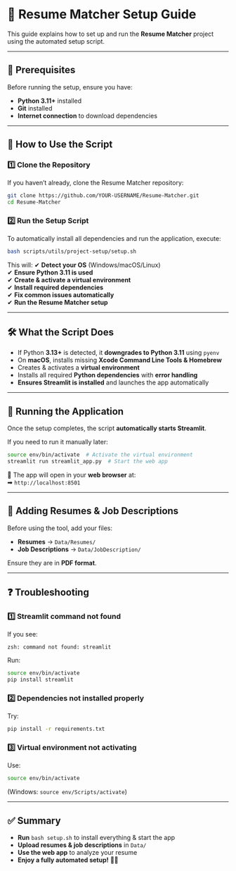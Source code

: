 # 🚀 Resume Matcher Setup Guide

This guide explains how to set up and run the **Resume Matcher** project using the automated setup script.

---

## 📌 Prerequisites
Before running the setup, ensure you have:
- **Python 3.11+** installed
- **Git** installed
- **Internet connection** to download dependencies

---

## 🔹 How to Use the Script
### 1️⃣ Clone the Repository
If you haven’t already, clone the Resume Matcher repository:
```bash
git clone https://github.com/YOUR-USERNAME/Resume-Matcher.git
cd Resume-Matcher
```

### 2️⃣ Run the Setup Script
To automatically install all dependencies and run the application, execute:
```bash
bash scripts/utils/project-setup/setup.sh
```
This will:
✔ **Detect your OS** (Windows/macOS/Linux)  
✔ **Ensure Python 3.11 is used**  
✔ **Create & activate a virtual environment**  
✔ **Install required dependencies**  
✔ **Fix common issues automatically**  
✔ **Run the Resume Matcher setup**  

---

## 🛠 What the Script Does
- If Python **3.13+** is detected, it **downgrades to Python 3.11** using `pyenv`
- On **macOS**, installs missing **Xcode Command Line Tools & Homebrew**
- Creates & activates a **virtual environment**
- Installs all required **Python dependencies** with **error handling**
- **Ensures Streamlit is installed** and launches the app automatically  

---

## 🚀 Running the Application
Once the setup completes, the script **automatically starts Streamlit**.

If you need to run it manually later:
```bash
source env/bin/activate  # Activate the virtual environment
streamlit run streamlit_app.py  # Start the web app
```

📌 The app will open in your **web browser** at:  
➡ `http://localhost:8501`

---

## 💾 Adding Resumes & Job Descriptions
Before using the tool, add your files:
- **Resumes** → `Data/Resumes/`
- **Job Descriptions** → `Data/JobDescription/`

Ensure they are in **PDF format**.

---

## ❓ Troubleshooting
### 1️⃣ Streamlit command not found
If you see:
```
zsh: command not found: streamlit
```
Run:
```bash
source env/bin/activate
pip install streamlit
```

### 2️⃣ Dependencies not installed properly
Try:
```bash
pip install -r requirements.txt
```

### 3️⃣ Virtual environment not activating
Use:
```bash
source env/bin/activate
```
(Windows: `source env/Scripts/activate`)

---

## ✅ Summary
- **Run** `bash setup.sh` to install everything & start the app  
- **Upload resumes & job descriptions** in `Data/`  
- **Use the web app** to analyze your resume  
- **Enjoy a fully automated setup!** 🚀🔥
